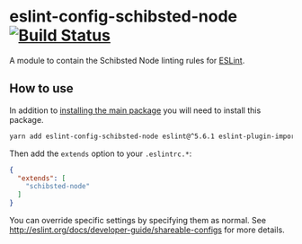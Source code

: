 # eslint-config-schibsted-node [![Build Status](https://travis-ci.org/schibsted/eslint-config-schibsted.svg?branch=master)](https://travis-ci.org/schibsted/eslint-config-schibsted)

A module to contain the Schibsted Node linting rules for [ESLint](http://eslint.org/).

## How to use

In addition to [installing the main package](../eslint-config-schibsted/README.md) you will need to install this package.

```bash
yarn add eslint-config-schibsted-node eslint@^5.6.1 eslint-plugin-import@^2.14.0 -D
```

Then add the `extends` option to your `.eslintrc.*`:

```json
{
  "extends": [
    "schibsted-node"
  ]
}
```

You can override specific settings by specifying them as normal. See <http://eslint.org/docs/developer-guide/shareable-configs> for more details.
